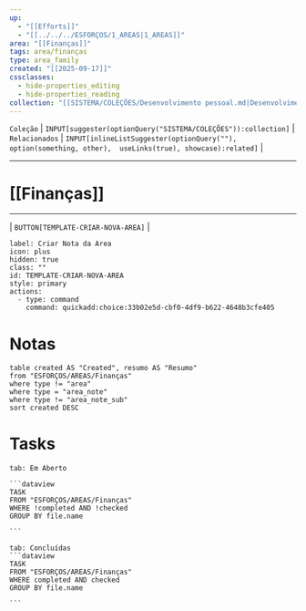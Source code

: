 ```yaml
---
up:
  - "[[Efforts]]"
  - "[[../../../ESFORÇOS/1_AREAS|1_AREAS]]"
area: "[[Finanças]]"
tags: area/finanças
type: area_family
created: "[[2025-09-17]]"
cssclasses:
  - hide-properties_editing
  - hide-properties_reading
collection: "[[SISTEMA/COLEÇÕES/Desenvolvimento pessoal.md|Desenvolvimento pessoal]]"
---
```

 `Coleção` | `INPUT[suggester(optionQuery("SISTEMA/COLEÇÕES")):collection]`   | `Relacionados` | `INPUT[inlineListSuggester(optionQuery(""), option(something, other),  useLinks(true), showcase):related]`  |

---
# [[Finanças]] 


---

| `BUTTON[TEMPLATE-CRIAR-NOVA-AREA]` |

```meta-bind-button
label: Criar Nota da Area
icon: plus
hidden: true
class: ""
id: TEMPLATE-CRIAR-NOVA-AREA
style: primary
actions:
  - type: command
    command: quickadd:choice:33b02e5d-cbf0-4df9-b622-4648b3cfe405
```

#  Notas

```dataview
table created AS "Created", resumo AS "Resumo"
from "ESFORÇOS/AREAS/Finanças"
where type != "area"
where type = "area_note"
where type != "area_note_sub"
sort created DESC
```



# Tasks  
````tabs
tab: Em Aberto

```dataview
TASK
FROM "ESFORÇOS/AREAS/Finanças"
WHERE !completed AND !checked
GROUP BY file.name

```

tab: Concluídas 
```dataview
TASK
FROM "ESFORÇOS/AREAS/Finanças"
WHERE completed AND checked
GROUP BY file.name

```


````




